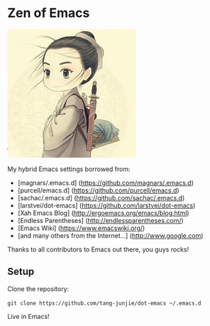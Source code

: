 # Zen of Emacs

<img src="https://github.com/tang-junjie/.emacs.d/blob/master/Sai.jpg" />

My hybrid Emacs settings borrowed from:

* [magnars/.emacs.d] (https://github.com/magnars/.emacs.d)
* [purcell/emacs.d] (https://github.com/purcell/emacs.d)
* [sachac/.emacs.d] (https://github.com/sachac/.emacs.d)
* [larstvei/dot-emacs] (https://github.com/larstvei/dot-emacs)
* [Xah Emacs Blog] (http://ergoemacs.org/emacs/blog.html)
* [Endless Parentheses] (http://endlessparentheses.com/)
* [Emacs Wiki] (https://www.emacswiki.org/)
* [and many others from the Internet...] (http://www.google.com)

Thanks to all contributors to Emacs out there, you guys rocks!

## Setup

Clone the repository:

`git clone https://github.com/tang-junjie/dot-emacs ~/.emacs.d`

Live in Emacs!
